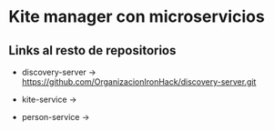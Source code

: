 # Kite manager con microservicios

## Links al resto de repositorios

* discovery-server -> https://github.com/OrganizacionIronHack/discovery-server.git

* kite-service ->

* person-service ->
